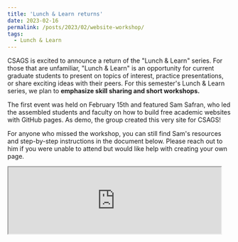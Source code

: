 ```yaml
---
title: 'Lunch & Learn returns'
date: 2023-02-16
permalink: /posts/2023/02/website-workshop/
tags:
  - Lunch & Learn
---
```


CSAGS is excited to announce a return of the "Lunch & Learn" series. For those that are unfamiliar, "Lunch & Learn" is an opportunity for current graduate students to present on topics of interest, practice presentations, or share exciting ideas with their peers. For this semester's Lunch & Learn series, we plan to **emphasize skill sharing and short workshops.** 

The first event was held on February 15th and featured Sam Safran, who led the assembled students and faculty on how to build free academic websites with GitHub pages. As demo, the group created this very site for CSAGS!

For anyone who missed the workshop, you can still find Sam's resources and step-by-step instructions in the document below. Please reach out to him if you were unable to attend but would like help with creating your own page.

<iframe src="https://docs.google.com/document/d/e/2PACX-1vSN-IPtDCwTtZGvGiokas_vrecxpXNyX4qYKRGQwb0RP-8KuN1CPj459z33X6pfftdtk0LZuoNkbnJd/pub?embedded=true" style="width:95%"></iframe>

